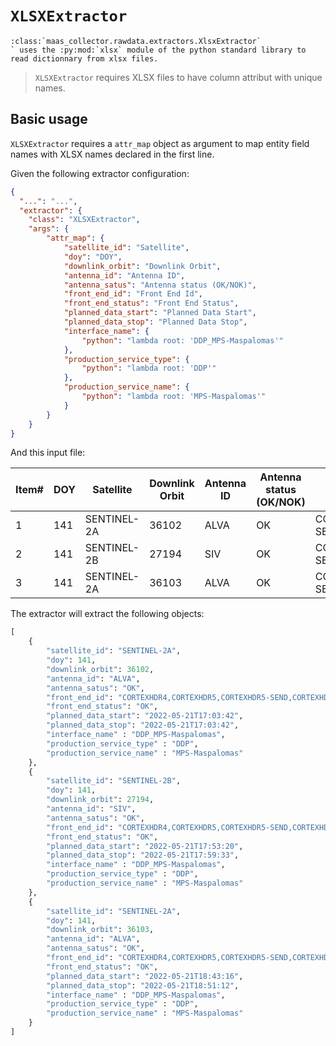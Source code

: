 # `XLSXExtractor`

```{eval-rst}
:class:`maas_collector.rawdata.extractors.XlsxExtractor`
` uses the :py:mod:`xlsx` module of the python standard library to read dictionnary from xlsx files.
```

> `XLSXExtractor` requires XLSX files to have column attribut with unique names.

## Basic usage

`XLSXExtractor` requires a `attr_map` object as argument to map entity field names with XLSX names declared in the first line.

Given the following extractor configuration:

```json
{
  "...": "...",
  "extractor": {
    "class": "XLSXExtractor",
    "args": {
        "attr_map": {
            "satellite_id": "Satellite",
            "doy": "DOY",
            "downlink_orbit": "Downlink Orbit",
            "antenna_id": "Antenna ID",
            "antenna_satus": "Antenna status (OK/NOK)",
            "front_end_id": "Front End Id",
            "front_end_status": "Front End Status",
            "planned_data_start": "Planned Data Start",
            "planned_data_stop": "Planned Data Stop",
            "interface_name": {
                "python": "lambda root: 'DDP_MPS-Maspalomas'"
            },
            "production_service_type": {
                "python": "lambda root: 'DDP'"
            },
            "production_service_name": {
                "python": "lambda root: 'MPS-Maspalomas'"
            }
        }
    }
}
```

And this input file:

| Item# | DOY | Satellite   | Downlink Orbit | Antenna ID | Antenna status (OK/NOK) | Front End Id                                                     | Front End Status | Planned Data Start  | Planned Data Stop   |
| ----- | --- | ----------- | -------------- | ---------- | ----------------------- | ---------------------------------------------------------------- | ---------------- | ------------------- | ------------------- |
| 1     | 141 | SENTINEL-2A | 36102          | ALVA       | OK                      | CORTEXHDR4,CORTEXHDR5,CORTEXHDR5-SEND,CORTEXHDR6,CORTEXHDR6-SEND | OK               | 2022-05-21T17:03:42 | 2022-05-21T17:03:42 |
| 2     | 141 | SENTINEL-2B | 27194          | SIV        | OK                      | CORTEXHDR4,CORTEXHDR5,CORTEXHDR5-SEND,CORTEXHDR6,CORTEXHDR6-SEND | OK               | 2022-05-21T17:53:20 | 2022-05-21T17:59:33 |
| 3     | 141 | SENTINEL-2A | 36103          | ALVA       | OK                      | CORTEXHDR4,CORTEXHDR5,CORTEXHDR5-SEND,CORTEXHDR6,CORTEXHDR6-SEND | OK               | 2022-05-21T18:43:16 | 2022-05-21T18:51:12 |

The extractor will extract the following objects:

```python
[
    {
        "satellite_id": "SENTINEL-2A",
        "doy": 141,
        "downlink_orbit": 36102,
        "antenna_id": "ALVA",
        "antenna_satus": "OK",
        "front_end_id": "CORTEXHDR4,CORTEXHDR5,CORTEXHDR5-SEND,CORTEXHDR6,CORTEXHDR6-SEND",
        "front_end_status": "OK",
        "planned_data_start": "2022-05-21T17:03:42",
        "planned_data_stop": "2022-05-21T17:03:42",
        "interface_name" : "DDP_MPS-Maspalomas",
        "production_service_type" : "DDP",
        "production_service_name" : "MPS-Maspalomas"
    },
    {
        "satellite_id": "SENTINEL-2B",
        "doy": 141,
        "downlink_orbit": 27194,
        "antenna_id": "SIV",
        "antenna_satus": "OK",
        "front_end_id": "CORTEXHDR4,CORTEXHDR5,CORTEXHDR5-SEND,CORTEXHDR6,CORTEXHDR6-SEND",
        "front_end_status": "OK",
        "planned_data_start": "2022-05-21T17:53:20",
        "planned_data_stop": "2022-05-21T17:59:33",
        "interface_name" : "DDP_MPS-Maspalomas",
        "production_service_type" : "DDP",
        "production_service_name" : "MPS-Maspalomas"
    },
    {
        "satellite_id": "SENTINEL-2A",
        "doy": 141,
        "downlink_orbit": 36103,
        "antenna_id": "ALVA",
        "antenna_satus": "OK",
        "front_end_id": "CORTEXHDR4,CORTEXHDR5,CORTEXHDR5-SEND,CORTEXHDR6,CORTEXHDR6-SEND",
        "front_end_status": "OK",
        "planned_data_start": "2022-05-21T18:43:16",
        "planned_data_stop": "2022-05-21T18:51:12",
        "interface_name" : "DDP_MPS-Maspalomas",
        "production_service_type" : "DDP",
        "production_service_name" : "MPS-Maspalomas"
    }
]
```
